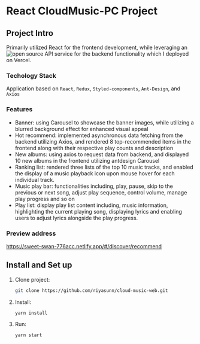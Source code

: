 # React CloudMusic-PC Project

## Project Intro
Primarily utilized React for the frontend development, while leveraging an ![open source API service](https://github.com/Binaryify/NeteaseCloudMusicApi) for the backend functionality which I deployed on Vercel.

### Techology Stack
Application based on `React`, `Redux`, `Styled-components`, `Ant-Design`, and `Axios` 
### Features
- Banner: using Carousel to showcase the banner images, while utilizing a blurred background effect for enhanced visual appeal
- Hot recommend: implemented asynchronous data fetching from the backend utilizing Axios, and rendered 8 top-recommended items in the frontend along with their respective play counts and description
- New albums: using axios to request data from backend, and displayed 10 new albums in the frontend utilizing antdesign Carousel
- Ranking list: rendered three lists of the top 10 music tracks, and enabled the display of a music playback icon upon mouse hover for each individual track.  
- Music play bar: functionalities including, play, pause, skip to the previous or next song, adjust play sequence, control volume, manage play progress and so on
- Play list: display play list content including, music information, highlighting the current playing song, displaying lyrics and enabling users to adjust lyrics alongside the play progress. 
  
### Preview address
https://sweet-swan-776acc.netlify.app/#/discover/recommend

## Install and Set up

1. Clone project:
   ```sh
   git clone https://github.com/riyasunn/cloud-music-web.git
   ```
2. Install:
   ```sh
   yarn install
   ```
3. Run:
   ```sh
   yarn start
   ```

   
